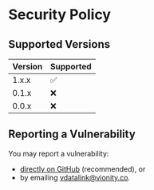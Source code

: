 # Security Policy

## Supported Versions

| Version | Supported          |
| ------- | ------------------ |
| 1.x.x   | :white_check_mark: |
| 0.1.x   | :x:                |
| 0.0.x   | :x:                |

## Reporting a Vulnerability

You may report a vulnerability:

- [directly on GitHub](https://github.com/knokbak/vDATALINK/security/advisories/new) (recommended), or
- by emailing vdatalink@vionity.co.
